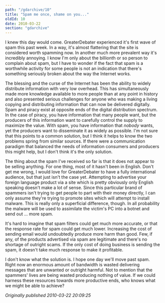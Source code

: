```yaml
---
path: "/gdarchive/10"
title: "Spam me once, shame on you..."
oldId: 10
date: 2010-03-22
section: "gdarchive"
---
```

I knew this day would come. GreaterDebater experienced it's first wave of spam this past week. In a way, it's almost flattering that the site is considered worth spamming now. In another much more prevalent way it's incredibly annoying. I know I'm only about the billionth or so person to complain about spam, but I have to wonder if the fact that spam is a worthwhile activity for some people is not an indication that there's something seriously broken about the way the Internet works.

The blessing and the curse of the Internet has been the ability to widely distribute information with very low overhead. This has simultaneously made more knowledge available to more people than at any point in history and also presented serious challenges for anyone who was making a living copying and distributing information that can now be delivered digitally. Spam and piracy exist at opposite ends of the digital distribution spectrum. In the case of piracy, you have information that many people want, but the producers of this information want to carefully control the supply to maximize the value. With spam, you have information that *nobody* wants, yet the producers want to disseminate it as widely as possible. I'm not sure that this points to a common solution, but I think it helps to know the two problems spring from similar sources. If there were a communication paradigm that balanced the needs of information consumers and producers this might help, but I don't think it's the only solution.

The thing about the spam I've received so far is that it does not appear to be selling anything. For one thing, most of it hasn't been in English. Don't get me wrong, I would love for GreaterDebater to have a fully international audience, but that just isn't the case yet. Attempting to advertise your foreign language product via a site which is pretty obviously only English speaking doesn't make a lot of sense. Since this particular brand of spammers isn't trying to get people to part with their money directly, I can only assume they're trying to promote sites which will attempt to install malware. This is really only a superficial difference, though. In all probability the malware will be used to assimilate the victim's PC into a botnet and send out ... more spam.

It's hard to imagine that spam filters could get much more accurate, or that the response rate for spam could get much lower. Increasing the cost of sending email would undoubtedly produce more harm than good. Few, if any, of the products advertised via spam are legitimate and there's no shortage of outright scams. If the only cost of doing business is sending the spam, it doesn't take much response to make it profitable. 

I don't know what the solution is. I hope one day we'll move past spam. Right now an enormous amount of bandwidth is wasted delivering messages that are unwanted or outright harmful. Not to mention that the spammers' lives are being wasted producing nothing of value. If we could harness these resources towards more productive ends, who knows what we might be able to achieve?

*Originally published 2010-03-22 20:09:25*